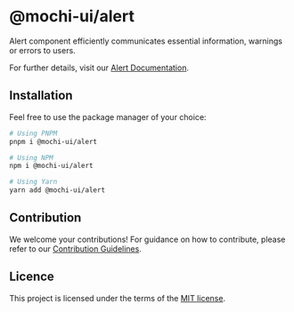 # @mochi-ui/alert

Alert component efficiently communicates essential information, warnings or
errors to users.

For further details, visit our
[Alert Documentation](https://ds.mochiui.com/?path=/docs/components-alert--docs).

## Installation

Feel free to use the package manager of your choice:

```sh
# Using PNPM
pnpm i @mochi-ui/alert

# Using NPM
npm i @mochi-ui/alert

# Using Yarn
yarn add @mochi-ui/alert
```

## Contribution

We welcome your contributions! For guidance on how to contribute, please refer
to our [Contribution Guidelines](/CONTRIBUTING.md).

## Licence

This project is licensed under the terms of the
[MIT license](https://choosealicense.com/licenses/mit/).
